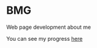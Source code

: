 # BMG
Web page development about me

You can see my progress [here](https://braiangonzales.netlify.app/)
